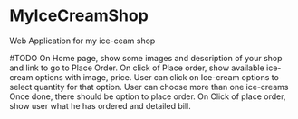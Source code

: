 # MyIceCreamShop
Web Application for my ice-ceam shop

#TODO
On Home page, show some images and description of your shop and link to go to Place Order.
On click of Place order, show available ice-cream options with image, price.
User can click on Ice-cream options to select quantity for that option.
User can choose more than one ice-creams 
Once done, there should be option to place order.
On Click of place order, show user what he has ordered and detailed bill.
